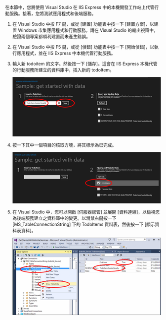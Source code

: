 在本節中，您將使用 Visual Studio 在 IIS Express 中的本機開發工作站上代管行動服務。接著，您將測試應用程式和後端服務。

1. 在 Visual Studio 中按 F7 鍵，或從 [建置] 功能表中按一下 [建置方案]，以建置 Windows 市集應用程式和行動服務。請在 Visual Studio 的輸出視窗中，驗證兩個專案都順利建置而未產生錯誤。
2. 在 Visual Studio 中按 F5 鍵，或從 [偵錯] 功能表中按一下 [開始偵錯]，以執行應用程式，並在 IIS Express 中本機代管行動服務。
3. 輸入新 todoitem 的文字。然後按一下 [儲存]。這會在 IIS Express 本機代管的行動服務所建立的資料庫中，插入新的 todoItem。
   
    ![](./media/mobile-services-dotnet-backend-test-local-service-data/new-local-todoitem.png)
4. 按一下其中一個項目的核取方塊，將其標示為已完成。
   
    ![](./media/mobile-services-dotnet-backend-test-local-service-data/local-item-checked.png)
5. 在 Visual Studio 中，您可以開啟 [伺服器總管] 並展開 [資料連線]，以檢視您為後端服務建立之資料庫中的變更。以滑鼠右鍵按一下 [MS\_TableConnectionString] 下的 TodoItems 資料表，然後按一下 [顯示資料表資料]。
   
    ![](./media/mobile-services-dotnet-backend-test-local-service-data/vs-show-local-table-data.png)

<!---HONumber=Oct15_HO3-->